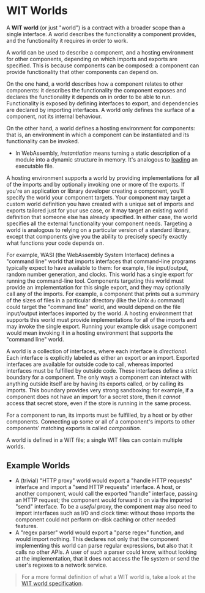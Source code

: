# WIT Worlds

A **WIT world** (or just "world") is a contract with a broader scope
than a single interface.
A world describes the functionality a component provides,
and the functionality it requires in order to work.

A world can be used to describe a component,
and a hosting environment for other components, 
depending on which imports and exports are specified.
This is because components can be composed: a component
can provide functionality that other components can depend on.

On the one hand, a world describes how a component relates to other components:
it describes the functionality the component exposes
and declares the functionality it depends on in order to be able to run.
Functionality is exposed by defining interfaces to export,
and dependencies are declared by importing interfaces.
A world only defines the surface of a component, not its internal behaviour.

On the other hand, a world defines a hosting environment for components:
that is, an environment in which a component can be instantiated
and its functionality can be invoked.
* In WebAssembly, _instantiation_ means turning a static description of a module
  into a dynamic structure in memory.
  It's analogous to [loading](https://en.wikipedia.org/wiki/Loader_(computing))
  an executable file.

A hosting environment supports a world by providing implementations
for all of the imports
and by optionally invoking one or more of the exports.
If you're an application or library developer creating a component,
you'll specify the world your component targets.
Your component may target a custom world definition you have created
with a unique set of imports and exports tailored just for your use case,
or it may target an existing world definition that someone else has already specified.
In either case, the world specifies all the external functionality your component needs.
Targeting a world is analogous to relying on a particular version of a standard library,
except that components give you the ability to precisely specify
exactly what functions your code depends on.

For example, WASI (the WebAssembly System Interface) defines a "command line" world
that imports interfaces that command-line programs typically expect to have available to them:
for example, file input/output, random number generation, and clocks.
This world has a single export for running the command-line tool.
Components targeting this world must provide an implementation for this single export,
and they may optionally call any of the imports.
For example, a component that prints out a summary of the sizes of files
in a particular directory (like the Unix `du` command)
could target the "command line" world, and would depend on
the file input/output interfaces imported by the world.
A hosting environment that supports this world
must provide implementations for all of the imports
and may invoke the single export.
Running your example disk usage component
would mean invoking it in a hosting environment
that supports the "command line" world.

A world is a collection of interfaces, where each interface is _directional_.
Each interface is explicitly labeled as either an export or an import.
Exported interfaces are available for outside code to call,
whereas imported interfaces must be fulfilled by outside code.
These interfaces define a strict boundary for a component.
The only ways a component can interact with anything outside itself
are by having its exports called,
or by calling its imports.
This boundary provides very strong sandboxing:
for example, if a component does not have an import for a secret store,
then it _cannot_ access that secret store,
even if the store is running in the same process.

For a component to run, its imports must be fulfilled, by a host or by other components.
Connecting up some or all of a component's imports to other components' matching exports is called _composition_.

A world is defined in a WIT file; a single WIT files can contain multiple worlds.

## Example Worlds

* A (trivial) "HTTP proxy" world would export a "handle HTTP requests" interface
and import a "send HTTP requests" interface.
A host, or another component, would call the exported "handle" interface, passing an HTTP request;
the component would forward it on via the imported "send" interface.
To be a _useful_ proxy, the component may also need to import interfaces such as I/O and clock time:
without those imports the component could not perform on-disk caching or other needed features.
* A "regex parser" world would export a "parse regex" function, and would import nothing.
This declares not only that the component implementing this world can parse regular expressions,
but also that it calls no other APIs.
A user of such a parser could know, without looking at the implementation,
that it does not access the file system or send the user's regexes to a network service.

> For a more formal definition of what a WIT world is, take a look at the [WIT world specification](https://github.com/WebAssembly/component-model/blob/main/design/mvp/WIT.md#wit-worlds).
